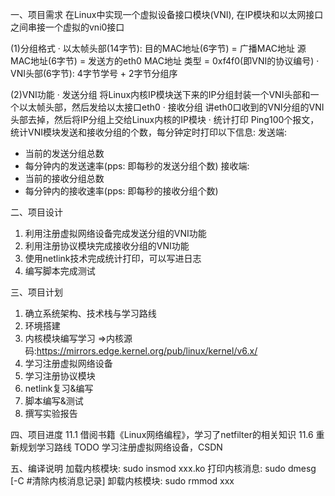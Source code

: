 一、项目需求
在Linux中实现一个虚拟设备接口模块(VNI), 在IP模块和以太网接口之间串接一个虚拟的vni0接口

(1)分组格式
· 以太帧头部(14字节): 
目的MAC地址(6字节) = 广播MAC地址
源MAC地址(6字节) = 发送方的eth0 MAC地址
类型 = 0xf4f0(即VNI的协议编号)
· VNI头部(6字节): 4字节学号 + 2字节分组序

(2)VNI功能
· 发送分组
将Linux内核IP模块送下来的IP分组封装一个VNI头部和一个以太帧头部，然后发给以太接口eth0
· 接收分组
讲eth0口收到的VNI分组的VNI头部去掉，然后将IP分组上交给Linux内核的IP模块
· 统计打印
Ping100个报文，统计VNI模块发送和接收分组的个数，每分钟定时打印以下信息:
发送端:
- 当前的发送分组总数
- 每分钟内的发送速率(pps: 即每秒的发送分组个数)
接收端:
- 当前的接收分组总数
- 每分钟内的接收速率(pps: 即每秒的接收分组个数)

二、项目设计
1. 利用注册虚拟网络设备完成发送分组的VNI功能
2. 利用注册协议模块完成接收分组的VNI功能
3. 使用netlink技术完成统计打印，可以写进日志
4. 编写脚本完成测试

三、项目计划
1. 确立系统架构、技术栈与学习路线
2. 环境搭建
3. 内核模块编写学习
=>内核源码:https://mirrors.edge.kernel.org/pub/linux/kernel/v6.x/
4. 学习注册虚拟网络设备
5. 学习注册协议模块
6. netlink复习&编写
7. 脚本编写&测试
8. 撰写实验报告

四、项目进度
11.1 借阅书籍《Linux网络编程》，学习了netfilter的相关知识
11.6 重新规划学习路线
TODO 学习注册虚拟网络设备，CSDN

五、编译说明
加载内核模块: sudo insmod xxx.ko
打印内核消息: sudo dmesg [-C #清除内核消息记录]
卸载内核模块: sudo rmmod xxx

